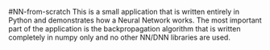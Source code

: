 #NN-from-scratch
This is a small application that is written entirely in Python and demonstrates how a Neural Network works. The most important part of the application is the backpropagation algorithm that is written completely in numpy only and no other NN/DNN libraries are used.
